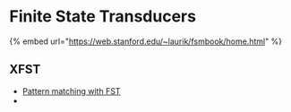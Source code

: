 # Finite State Transducers

{% embed url="https://web.stanford.edu/~laurik/fsmbook/home.html" %}

## XFST

* [Pattern matching with FST](https://web.stanford.edu/~laurik/publications/TR-2010-01.pdf)
* 
